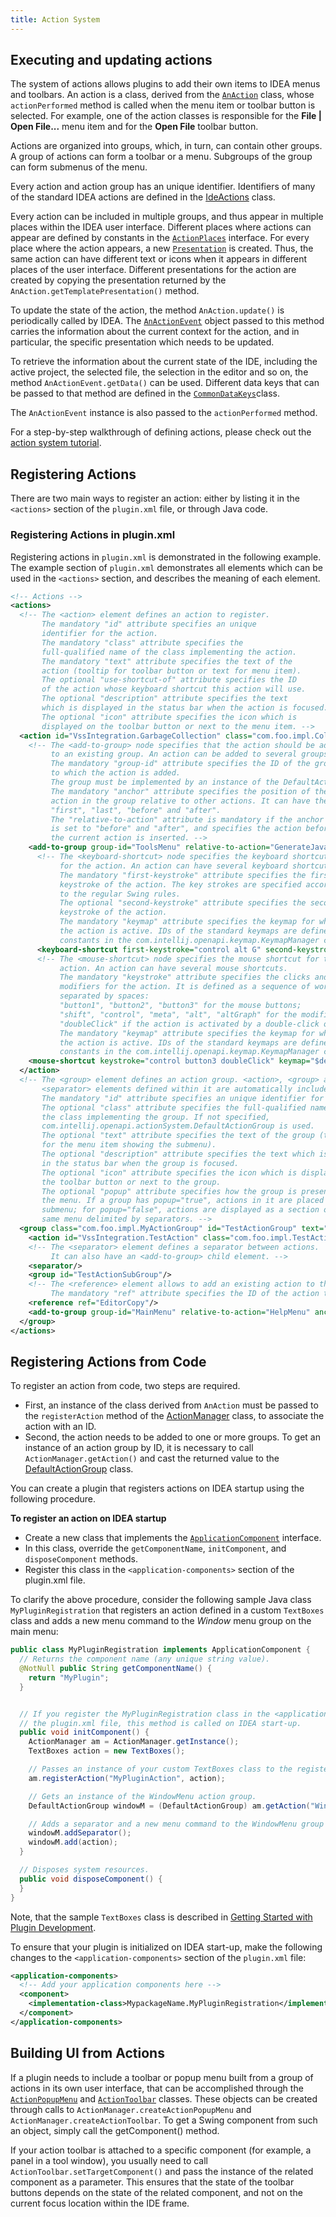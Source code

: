 ```yaml
---
title: Action System
---
```


## Executing and updating actions

The system of actions allows plugins to add their own items to IDEA menus and toolbars.  An action is a class, derived from the [`AnAction`](upsource:///platform/editor-ui-api/src/com/intellij/openapi/actionSystem/AnAction.java) class, whose `actionPerformed` method is called when the menu item or toolbar button is selected.
For example, one of the action classes is responsible for the **File \| Open File...** menu item and for the **Open File** toolbar button.

Actions are organized into groups, which, in turn, can contain other groups. A group of actions can form a toolbar or a menu.
Subgroups of the group can form submenus of the menu.

Every action and action group has an unique identifier. Identifiers of many of the standard IDEA actions are defined in the [IdeActions](upsource:///platform/platform-api/src/com/intellij/openapi/actionSystem/IdeActions.java) class.

Every action can be included in multiple groups, and thus appear in multiple places within the IDEA user interface. Different places where actions can appear are defined by constants in the [`ActionPlaces`](upsource:///platform/platform-api/src/com/intellij/openapi/actionSystem/ActionPlaces.java) interface. For every place where the action appears, a new [`Presentation`](upsource:///platform/platform-api/src/com/intellij/ide/presentation/Presentation.java) is created. Thus, the same action can have different text or icons when it appears in different places of the user interface. Different presentations for the action are created by copying the presentation returned by the `AnAction.getTemplatePresentation()` method.

To update the state of the action, the method `AnAction.update()` is periodically called by IDEA. The [`AnActionEvent`](upsource:///platform/editor-ui-api/src/com/intellij/openapi/actionSystem/AnActionEvent.java) object passed to this method carries the information about the current context for the action, and in particular, the specific presentation which needs to be updated.

To retrieve the information about the current state of the IDE, including the active project, the selected file, the selection in the editor and so on, the method `AnActionEvent.getData()` can be used. Different data keys that can be passed to that method are defined in the [`CommonDataKeys`](upsource:///platform/editor-ui-api/src/com/intellij/openapi/actionSystem/CommonDataKeys.java)class.

The `AnActionEvent` instance is also passed to the `actionPerformed` method.

For a step-by-step walkthrough of defining actions, please check out the [action system tutorial](/tutorials/action_system.md).

## Registering Actions

There are two main ways to register an action: either by listing it in the `<actions>` section of the `plugin.xml` file, or through Java code.

### Registering Actions in plugin.xml

Registering actions in `plugin.xml` is demonstrated in the following example. The example section of `plugin.xml` demonstrates all elements which can be used in the `<actions>` section, and describes the meaning of each element.

```xml
<!-- Actions -->
<actions>
  <!-- The <action> element defines an action to register.
       The mandatory "id" attribute specifies an unique 
       identifier for the action.
       The mandatory "class" attribute specifies the
       full-qualified name of the class implementing the action.
       The mandatory "text" attribute specifies the text of the
       action (tooltip for toolbar button or text for menu item).
       The optional "use-shortcut-of" attribute specifies the ID
       of the action whose keyboard shortcut this action will use.
       The optional "description" attribute specifies the text
       which is displayed in the status bar when the action is focused.
       The optional "icon" attribute specifies the icon which is
       displayed on the toolbar button or next to the menu item. -->
  <action id="VssIntegration.GarbageCollection" class="com.foo.impl.CollectGarbage" text="Collect _Garbage" description="Run garbage collector" icon="icons/garbage.png">
    <!-- The <add-to-group> node specifies that the action should be added
         to an existing group. An action can be added to several groups.
         The mandatory "group-id" attribute specifies the ID of the group
         to which the action is added.
         The group must be implemented by an instance of the DefaultActionGroup class.
         The mandatory "anchor" attribute specifies the position of the
         action in the group relative to other actions. It can have the values
         "first", "last", "before" and "after".
         The "relative-to-action" attribute is mandatory if the anchor
         is set to "before" and "after", and specifies the action before or after which
         the current action is inserted. -->
    <add-to-group group-id="ToolsMenu" relative-to-action="GenerateJavadoc" anchor="after"/>
      <!-- The <keyboard-shortcut> node specifies the keyboard shortcut
           for the action. An action can have several keyboard shortcuts.
           The mandatory "first-keystroke" attribute specifies the first
           keystroke of the action. The key strokes are specified according
           to the regular Swing rules.
           The optional "second-keystroke" attribute specifies the second
           keystroke of the action.
           The mandatory "keymap" attribute specifies the keymap for which
           the action is active. IDs of the standard keymaps are defined as
           constants in the com.intellij.openapi.keymap.KeymapManager class. -->
      <keyboard-shortcut first-keystroke="control alt G" second-keystroke="C" keymap="$default"/>
      <!-- The <mouse-shortcut> node specifies the mouse shortcut for the
           action. An action can have several mouse shortcuts.
           The mandatory "keystroke" attribute specifies the clicks and
           modifiers for the action. It is defined as a sequence of words
           separated by spaces: 
           "button1", "button2", "button3" for the mouse buttons;
           "shift", "control", "meta", "alt", "altGraph" for the modifier keys;
           "doubleClick" if the action is activated by a double-click of the button.
           The mandatory "keymap" attribute specifies the keymap for which
           the action is active. IDs of the standard keymaps are defined as
           constants in the com.intellij.openapi.keymap.KeymapManager class. -->
    <mouse-shortcut keystroke="control button3 doubleClick" keymap="$default"/>
  </action>
  <!-- The <group> element defines an action group. <action>, <group> and 
       <separator> elements defined within it are automatically included in the group.
       The mandatory "id" attribute specifies an unique identifier for the action.
       The optional "class" attribute specifies the full-qualified name of
       the class implementing the group. If not specified,
       com.intellij.openapi.actionSystem.DefaultActionGroup is used.
       The optional "text" attribute specifies the text of the group (text
       for the menu item showing the submenu).
       The optional "description" attribute specifies the text which is displayed
       in the status bar when the group is focused.
       The optional "icon" attribute specifies the icon which is displayed on
       the toolbar button or next to the group.
       The optional "popup" attribute specifies how the group is presented in
       the menu. If a group has popup="true", actions in it are placed in a
       submenu; for popup="false", actions are displayed as a section of the
       same menu delimited by separators. -->
  <group class="com.foo.impl.MyActionGroup" id="TestActionGroup" text="Test Group" description="Group with test actions" icon="icons/testgroup.png" popup="true">
    <action id="VssIntegration.TestAction" class="com.foo.impl.TestAction" text="My Test Action" description="My test action"/>
    <!-- The <separator> element defines a separator between actions.
         It can also have an <add-to-group> child element. -->
    <separator/>
    <group id="TestActionSubGroup"/>
    <!-- The <reference> element allows to add an existing action to the group.
         The mandatory "ref" attribute specifies the ID of the action to add. -->
    <reference ref="EditorCopy"/>
    <add-to-group group-id="MainMenu" relative-to-action="HelpMenu" anchor="before"/>
  </group>
</actions>
```

## Registering Actions from Code

To register an action from code, two steps are required.

* First, an instance of the class derived from `AnAction` must be passed to the `registerAction` method of the [ActionManager](upsource:///platform/editor-ui-api/src/com/intellij/openapi/actionSystem/ActionManager.java) class, to associate the action with an ID.
* Second, the action needs to be added to one or more groups. To get an instance of an action group by ID, it is necessary to call `ActionManager.getAction()` and cast the returned value to the [DefaultActionGroup](upsource:///platform/platform-api/src/com/intellij/openapi/actionSystem/DefaultActionGroup.java) class.

You can create a plugin that registers actions on IDEA startup using the following procedure.

**To register an action on IDEA startup**

* Create a new class that implements the [`ApplicationComponent`](upsource:///platform/core-api/src/com/intellij/openapi/components/ApplicationComponent.java) interface.
* In this class, override the `getComponentName`, `initComponent`, and `disposeComponent` methods.
* Register this class in the `<application-components>` section of the plugin.xml file.

To clarify the above procedure, consider the following sample Java class `MyPluginRegistration` that registers an action defined in a custom `TextBoxes` class and adds a new menu command to the *Window*  menu group on the main menu:

```java
public class MyPluginRegistration implements ApplicationComponent {
  // Returns the component name (any unique string value).
  @NotNull public String getComponentName() {
    return "MyPlugin";
  }


  // If you register the MyPluginRegistration class in the <application-components> section of
  // the plugin.xml file, this method is called on IDEA start-up.
  public void initComponent() {
    ActionManager am = ActionManager.getInstance();
    TextBoxes action = new TextBoxes();

    // Passes an instance of your custom TextBoxes class to the registerAction method of the ActionManager class.
    am.registerAction("MyPluginAction", action);

    // Gets an instance of the WindowMenu action group.
    DefaultActionGroup windowM = (DefaultActionGroup) am.getAction("WindowMenu");

    // Adds a separator and a new menu command to the WindowMenu group on the main menu.
    windowM.addSeparator();
    windowM.add(action);
  }

  // Disposes system resources.
  public void disposeComponent() {
  }
}
```

Note, that the sample `TextBoxes` class is described in [Getting Started with Plugin Development](/basics/getting_started.md).

To ensure that your plugin is initialized on IDEA start-up, make the following changes to the `<application-components>` section of the `plugin.xml` file:

```xml
<application-components>
  <!-- Add your application components here -->
  <component>
    <implementation-class>MypackageName.MyPluginRegistration</implementation-class>
  </component>
</application-components>
```

## Building UI from Actions

If a plugin needs to include a toolbar or popup menu built from a group of actions in its own user interface, that can be accomplished through the [`ActionPopupMenu`](upsource:///platform/editor-ui-api/src/com/intellij/openapi/actionSystem/ActionPopupMenu.java) and [`ActionToolbar`](upsource:///platform/editor-ui-api/src/com/intellij/openapi/actionSystem/ActionToolbar.java) classes. These objects can be created through calls to `ActionManager.createActionPopupMenu` and `ActionManager.createActionToolbar`. To get a Swing component from such an object, simply call the getComponent() method.

If your action toolbar is attached to a specific component (for example, a panel in a tool window), you usually need to call `ActionToolbar.setTargetComponent()` and pass the instance of the related component as a parameter. This ensures that the state of the toolbar buttons depends on the state of the related component, and not on the current focus location within the IDE frame.
